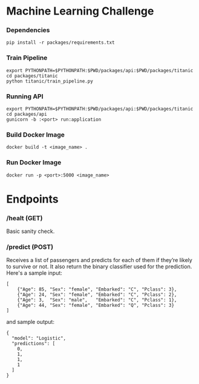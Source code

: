 # Machine Learning Challenge

### Dependencies
```
pip install -r packages/requirements.txt
```

### Train Pipeline
```
export PYTHONPATH=$PYTHONPATH:$PWD/packages/api:$PWD/packages/titanic
cd packages/titanic
python titanic/train_pipeline.py
```

### Running API
```
export PYTHONPATH=$PYTHONPATH:$PWD/packages/api:$PWD/packages/titanic
cd packages/api
gunicorn -b :<port> run:application
```
### Build Docker Image
```
docker build -t <image_name> .
```

### Run Docker Image
```
docker run -p <port>:5000 <image_name>
```

# Endpoints

### /healt (GET)
Basic sanity check.

### /predict (POST)
Receives a list of passengers and predicts for each of them if they’re likely to survive or not. It also return the binary classifier used for the prediction. Here's a sample input:
```
[
    {"Age": 85, "Sex": "female", "Embarked": "C", "Pclass": 3},
    {"Age": 24, "Sex": "female", "Embarked": "C", "Pclass": 2},
    {"Age": 3,  "Sex": "male",   "Embarked": "C", "Pclass": 1},
    {"Age": 44, "Sex": "female", "Embarked": "Q", "Pclass": 3}
]
```

and sample output:
```
{
  "model": "Logistic",
  "predictions": [
    0,
    1,
    1,
    1
  ]
}
```
